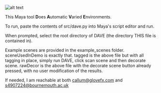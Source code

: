 ![alt text](https://www.glovefx.com/s/daveDarkGIT.png "DAVE Logo")

This Maya tool **D**oes **A**utomatic **V**aried **E**nvironments.

To run, paste the contents of src/dave.py into Maya's script editor and run.

When prompted, select the root directory of DAVE (the directory THIS file is contained in).

Example scenes are provided in the example_scenes folder.
sceneUsedInDemo is exactly that.
tagged is the above file but with all tagging in place, simply run DAVE, click scan scene and then decorate scene.
rawDecor is the above file with the decorate scene button already pressed, with no user modification of the results.

If needed, I am reachable at both callum@glovefx.com and s4907224@bournemouth.ac.uk